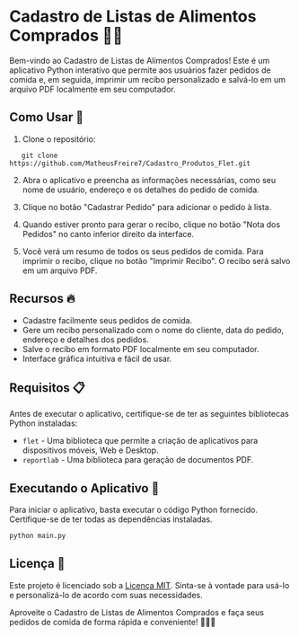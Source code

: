 # Cadastro de Listas de Alimentos Comprados 🍔🛒

Bem-vindo ao Cadastro de Listas de Alimentos Comprados! Este é um aplicativo Python interativo que permite aos usuários fazer pedidos de comida e, em seguida, imprimir um recibo personalizado e salvá-lo em um arquivo PDF localmente em seu computador.

## Como Usar 🌟
1. Clone o repositório:
``` base
   git clone https://github.com/MatheusFreire7/Cadastro_Produtos_Flet.git
```

2. Abra o aplicativo e preencha as informações necessárias, como seu nome de usuário, endereço e os detalhes do pedido de comida.

3. Clique no botão "Cadastrar Pedido" para adicionar o pedido à lista.

4. Quando estiver pronto para gerar o recibo, clique no botão "Nota dos Pedidos" no canto inferior direito da interface.

5. Você verá um resumo de todos os seus pedidos de comida. Para imprimir o recibo, clique no botão "Imprimir Recibo". O recibo será salvo em um arquivo PDF.

## Recursos 🔥

- Cadastre facilmente seus pedidos de comida.
- Gere um recibo personalizado com o nome do cliente, data do pedido, endereço e detalhes dos pedidos.
- Salve o recibo em formato PDF localmente em seu computador.
- Interface gráfica intuitiva e fácil de usar.

## Requisitos 📋

Antes de executar o aplicativo, certifique-se de ter as seguintes bibliotecas Python instaladas:

- `flet` - Uma biblioteca que permite a criação de aplicativos para dispositivos móveis, Web e Desktop.
- `reportlab` - Uma biblioteca para geração de documentos PDF.

## Executando o Aplicativo 🚀

Para iniciar o aplicativo, basta executar o código Python fornecido. Certifique-se de ter todas as dependências instaladas.

```bash
python main.py
```

## Licença 📄
Este projeto é licenciado sob a [Licença MIT](LICENSE). Sinta-se à vontade para usá-lo e personalizá-lo de acordo com suas necessidades.

Aproveite o Cadastro de Listas de Alimentos Comprados e faça seus pedidos de comida de forma rápida e conveniente! 🍕🍟🍰
